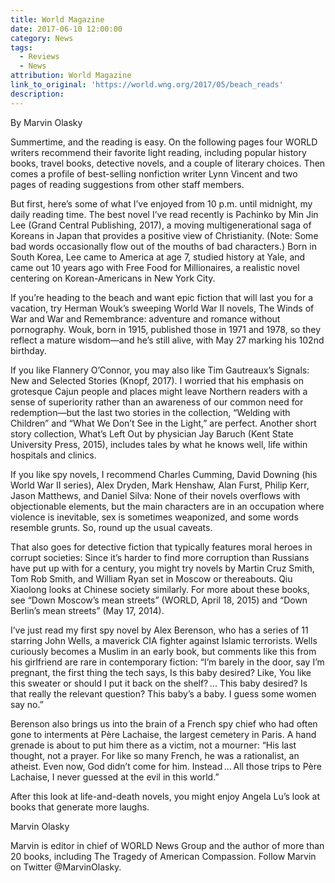 ```yaml
---
title: World Magazine
date: 2017-06-10 12:00:00
category: News
tags:
  - Reviews
  - News
attribution: World Magazine
link_to_original: 'https://world.wng.org/2017/05/beach_reads'
description:
---
```



By Marvin Olasky

Summertime, and the reading is easy. On the following pages four WORLD writers recommend their favorite light reading, including popular history books, travel books, detective novels, and a couple of literary choices. Then comes a profile of best-selling nonfiction writer Lynn Vincent and two pages of reading suggestions from other staff members.

But first, here’s some of what I’ve enjoyed from 10 p.m. until midnight, my daily reading time. The best novel I’ve read recently is Pachinko by Min Jin Lee (Grand Central Publishing, 2017), a moving multigenerational saga of Koreans in Japan that provides a positive view of Christianity. (Note: Some bad words occasionally flow out of the mouths of bad characters.) Born in South Korea, Lee came to America at age 7, studied history at Yale, and came out 10 years ago with Free Food for Millionaires, a realistic novel centering on Korean-Americans in New York City.

If you’re heading to the beach and want epic fiction that will last you for a vacation, try Herman Wouk’s sweeping World War II novels, The Winds of War and War and Remembrance: adventure and romance without pornography. Wouk, born in 1915, published those in 1971 and 1978, so they reflect a mature wisdom—and he’s still alive, with May 27 marking his 102nd birthday.

If you like Flannery O’Connor, you may also like Tim Gautreaux’s Signals: New and Selected Stories (Knopf, 2017). I worried that his emphasis on grotesque Cajun people and places might leave Northern readers with a sense of superiority rather than an awareness of our common need for redemption—but the last two stories in the collection, “Welding with Children” and “What We Don’t See in the Light,” are perfect. Another short story collection, What’s Left Out by physician Jay Baruch (Kent State University Press, 2015), includes tales by what he knows well, life within hospitals and clinics.

If you like spy novels, I recommend Charles Cumming, David Downing (his World War II series), Alex Dryden, Mark Henshaw, Alan Furst, Philip Kerr, Jason Matthews, and Daniel Silva: None of their novels overflows with objectionable elements, but the main characters are in an occupation where violence is inevitable, sex is sometimes weaponized, and some words resemble grunts. So, round up the usual caveats.

That also goes for detective fiction that typically features moral heroes in corrupt societies: Since it’s harder to find more corruption than Russians have put up with for a century, you might try novels by Martin Cruz Smith, Tom Rob Smith, and William Ryan set in Moscow or thereabouts. Qiu Xiaolong looks at Chinese society similarly. For more about these books, see “Down Moscow’s mean streets” (WORLD, April 18, 2015) and “Down Berlin’s mean streets” (May 17, 2014).

I’ve just read my first spy novel by Alex Berenson, who has a series of 11 starring John Wells, a maverick CIA fighter against Islamic terrorists. Wells curiously becomes a Muslim in an early book, but comments like this from his girlfriend are rare in contemporary fiction: “I’m barely in the door, say I’m pregnant, the first thing the tech says, Is this baby desired? Like, You like this sweater or should I put it back on the shelf? ... This baby desired? Is that really the relevant question? This baby’s a baby. I guess some women say no.”

Berenson also brings us into the brain of a French spy chief who had often gone to interments at P&egrave;re Lachaise, the largest cemetery in Paris. A hand grenade is about to put him there as a victim, not a mourner: “His last thought, not a prayer. For like so many French, he was a rationalist, an atheist. Even now, God didn’t come for him. Instead … All those trips to P&egrave;re Lachaise, I never guessed at the evil in this world.”

After this look at life-and-death novels, you might enjoy Angela Lu’s look at books that generate more laughs.

Marvin Olasky

Marvin is editor in chief of WORLD News Group and the author of more than 20 books, including The Tragedy of American Compassion. Follow Marvin on Twitter @MarvinOlasky.